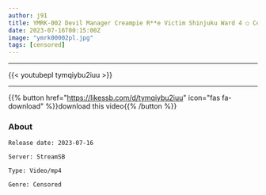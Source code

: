 ```yaml
---
author: j91
title: YMRK-002 Devil Manager Creampie R**e Victim Shinjuku Ward 4 ○ Certain Apartment Room 501 Office Lady S
date: 2023-07-16T00:15:00Z
image: "ymrk00002pl.jpg"
tags: [censored]
---
```

___

{{< youtubepl tymqiybu2iuu >}}
___

{{% button href="https://likessb.com/d/tymqiybu2iuu" icon="fas fa-download" %}}download this video{{% /button %}}
### About

`Release date: 2023-07-16`

`Server: StreamSB`

`Type: Video/mp4`

`Genre:	Censored`